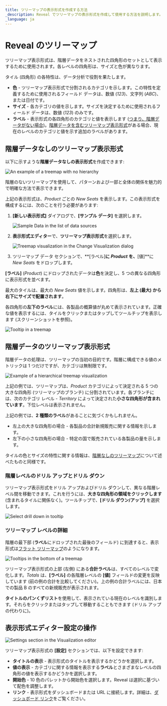 ```yaml
---
title: ツリーマップの表示形式を作成する方法
_description: Reveal でツリーマップの表示形式を作成して使用する方法を説明します。
_language: ja
---
```


# Reveal のツリーマップ

ツリーマップ表示形式は、階層データをネストされた四角形のセットとして表示するために使用されます。各レベルの四角形は、サイズと色が異なります。

タイル (四角形) の各特性は、データ分析で役割を果たします。

  * **色** - ツリーマップ表示形式で分割されるカテゴリを示します。この特性を定義するために使用されるフィールド データは、数値 (*123*)、文字列 (*ABC*)、または日付です。
  * **サイズ** - 各カテゴリの値を示します。サイズを決定するために使用されるフィールド データは、数値 (*123*) のみです。
  * **ラベル** - 表示形式の各四角形のカテゴリと値を表示します ([つまり、階層データがない場合](#階層データなしのツリーマップ表示形式))。[階層データを含むツリーマップ表示形式](#階層データのツリーマップ表示形式)がある場合、現在のレベルのカテゴリと値を示す追加のラベルがあります。


## 階層データなしのツリーマップ表示形式

以下に示すような**階層データなしの表示形式**を作成できます:

![An example of a treemap with no hierarchy](./images/treemap-visualization-without-hierarchical-data-example.png)

階層のないツリーマップを使用して、パターンおよび一部と全体の関係を魅力的で明確な方法で表示できます。

上記の表示形式は、*Product* ごとの *New Seats* を表示します。この表示形式を構成するには、次のことを行う必要があります:

1. **[新しい表示形式]** ダイアログで、**[サンプル データ]** を選択します。

    ![Sample Data in the list of data sources](images/sample-data-new-visualization-dialog.png)

2. **表示形式エディター**で、**ツリーマップ表示形式**を選択します。

    ![Treemap visualization in the Change Visualization dialog](images/treemap-chart-types.png)

3. ツリーマップ データ セクションで、**[ラベル]**に *Product* を、**[値]**に *New Seats* をドロップします。

**[ラベル]** (*Product*) にドロップされたデータは**色**を決定し、5 つの異なる四角形に表示形式を並べます。

最大のタイルは、最大の *New Seats* 値を示します。四角形は、**左上 (最大) から右下にサイズで配置されます**。

各四角形の**左下のラベル**には、各製品の概算値が丸めて表示されています。正確な値を表示するには、タイルをクリックまたはタップしてツールチップを表示します (スクリーンショットを参照)。

 ![Tooltip in a treemap](images/treemap-tooltip.png)

## 階層データのツリーマップ表示形式

階層データの処理は、ツリーマップの当初の目的です。階層に構成できる値のメトリックは 1 つだけですが、カテゴリは無制限です。

![Example of a hierarchical treemap visualization](images/treemap-visualization-hierarchical-data-example.png)

上記の例では、ツリーマップは、*Product* カテゴリによって決定される 5 つの大きな四角形 (ツリーマップのブランチ) に分割されています。各ブランチには、次のカテゴリ レベル - *Territory* によって決定された**小さな四角形が含まれています**。下位レベルは表示されません。

上記の例では、**2 種類のラベル**があることに気づくかもしれません。

- 左上の大きな四角形の場合 - 各製品の合計新規販売に関する情報を示します。
- 左下の小さな四角形の場合 - 特定の国で販売されている各製品の量を示します。

タイルの色とサイズの特性に関する情報は、[階層なしのツリーマップ](#ツリーマップ階層データなしのツリーマップ表示形式)について述べたものと同様です。

### 階層レベルのドリル アップとドリル ダウン

ツリーマップ表示形式をドリル アップおよびドリル ダウンして、異なる階層レベル間を移動できます。これを行うには、**大きな四角形の領域をクリックします** (含まれるタイルに関係なく)。ツールチップで、**[ドリル ダウン/アップ]** を選択します。

![Select drill down in tooltip](images/drilling-option-hierarchy-level.png)

### ツリーマップ レベルの詳細

階層の最下部 (**ラベル**にドロップされた最後のフィールド) に到達すると、表示形式は[フラット ツリーマップ](#階層データなしのツリーマップ表示形式)のようになります。

![Tooltips in the bottom of a treemap](images/treemap-totals-label.png)

ツリーマップ表示形式の上部 (左側) にある**合計ラベル**は、すべてのレベルで変化します。*Totals* は、**[ラベル]** の各階層レベルの **[値]** フィールドの変更を反映しています (前の例の合計を比較してください)。上の例の合計ラベルには、日本での製品 B のすべての新規販売が表示されます。

**タイトルのパンくずリスト**を使用して、表示されている現在のレベルを識別します。それらをクリックまたはタップして移動することもできます (ドリル アップの代わりに)。

## 表示形式エディター設定の操作

![Settings section in the Visualization editor](images/treemap-settings-visualization-editor.png)

ツリーマップ表示形式の **[設定]** セクションでは、以下を設定できます:

- **タイトルの表示** - 表示形式のタイトルを表示するかどうかを選択します。
- **値の表示** - カテゴリに関する情報を表示する**ラベル**とさまざまなレベルの四角形の値を表示するかどうかを選択します。
- **開始色** - 10 色のパレットから開始色を選択します。Reveal は選択に基づいて配色を調整します。
- **リンク** - 表示形式をダッシュボードまたは URL に接続します。詳細は、[ダッシュボード リンク](../dashboard-linking.md)をご覧ください。
